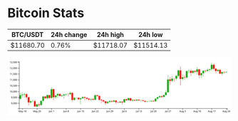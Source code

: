 # Bitcoin Stats

BTC/USDT|24h change|24h high|24h low|
|---|---|---|---|
|$11680.70|0.76%|$11718.07|$11514.13|

<img src="./chart.svg">
